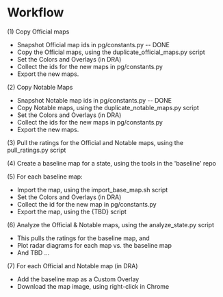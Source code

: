# Workflow

(1) Copy Official maps
* Snapshot Official map ids in pg/constants.py -- DONE
* Copy the Official maps, using the duplicate_official_maps.py script
* Set the Colors and Overlays (in DRA)
* Collect the ids for the new maps in pg/constants.py
* Export the new maps.

(2) Copy Notable Maps
* Snapshot Notable map ids in pg/constants.py -- DONE
* Copy Notable maps, using the duplicate_notable_maps.py script
* Set the Colors and Overlays (in DRA)
* Collect the ids for the new maps in pg/constants.py
* Export the new maps.

(3) Pull the ratings for the Official and Notable maps, using the pull_ratings.py script

(4) Create a baseline map for a state, using the tools in the 'baseline' repo

(5) For each baseline map:
* Import the map, using the import_base_map.sh script
* Set the Colors and Overlays (in DRA)
* Collect the id for the new map in pg/constants.py
* Export the map, using the {TBD} script

(6) Analyze the Official & Notable maps, using the analyze_state.py script
* This pulls the ratings for the baseline map, and
* Plot radar diagrams for each map vs. the baseline map
* And TBD ...

(7) For each Official and Notable map (in DRA)
* Add the baseline map as a Custom Overlay
* Download the map image, using right-click in Chrome